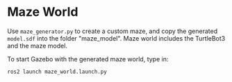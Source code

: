 # Maze World

Use `maze_generator.py` to create a custom maze, and copy the generated `model.sdf` into the folder "maze\_model". Maze world includes the TurtleBot3 and the maze model.

To start Gazebo with the generated maze world, type in:

	ros2 launch maze_world.launch.py
